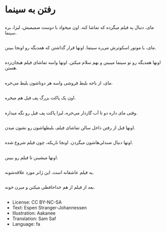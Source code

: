 # رفتن به سینما

##
مای، دنبال یه فیلم میگرده که تماشا کنه. اون میخواد با دوست صمیمیش، لیزا، بره سینما.

##
مای، با موتور اسکوترش می‌ره سینما. اونها قرار گذاشتن که همدیگه رو اونجا ببینن.

##
اونها همدیگه رو تو سینما میبینن و بهم سلام میکنن. اونها واسه تماشای فیلم هیجان‌زده هستن.

##
مای، از باجه بلیط فروشی واسه هر دوتاشون بلیط می‌خره.

##
اون یک پاکت بزرگ پف فیل هم میخره.

##
وقتی مای داره دو تا آب گازدار می‌خره، لیزا پاکت پف فیل رو نگه میداره.

##
اونها قبل از رفتن داخل سالن تماشای فیلم، بلیطهاشون رو نشون میدن.

##
اونها دنبال صندلی‌هاشون میگردن. اونجا تاریکه، چون فیلم شروع شده.

##
اونها میشینن تا فیلم رو ببینن.

##
یه فیلم عاشقانه است. این ژانر مورد علاقه‌شونه.

##
بعد از فیلم از هم خداحافظی میکنن و میرن خونه.

##
* License: CC BY-NC-SA
* Text: Espen Stranger-Johannessen
* Illustration: Aakanee
* Translation: Sam Saf
* Language: fa
